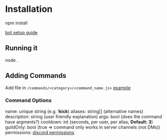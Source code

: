 # Installation

npm install

[bot setup guide](https://discordjs.guide/preparations/setting-up-a-bot-application.html)

## Running it

node .

## Adding Commands

Add file in `/commands/<category>/<command_name.js>` [example](commands/fun/hello.js)

### Command Options

name: unique string (e.g. !**kick**)
aliases: string[] (alternative names)
description: string (user friendly explanation)
args: bool (does the command have argments?)
cooldown: int (seconds, per user, per alias; **Default: 3**)
guildOnly: bool (true => command only works in server channels (not DMs))
permissions: [discord permissions](https://discordjs.guide/command-handling/adding-features.html#command-permissions)
